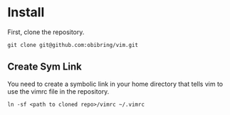 # Install #####################################################################

First, clone the repository.

    git clone git@github.com:obibring/vim.git

## Create Sym Link ############################################################

You need to create a symbolic link in your home directory that tells vim to
use the vimrc file in the repository.

    ln -sf <path to cloned repo>/vimrc ~/.vimrc

